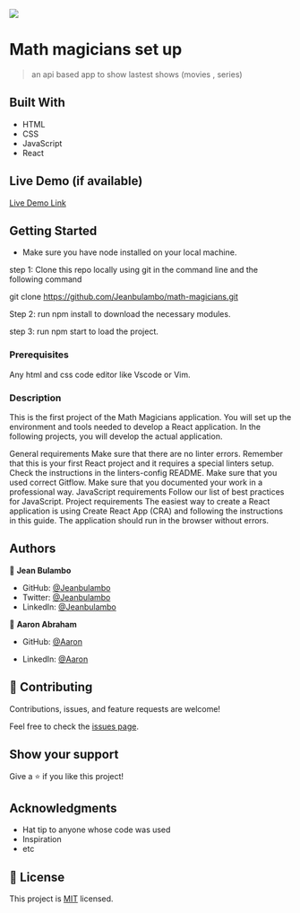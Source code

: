 ![](https://img.shields.io/badge/Microverse-blueviolet)

# Math magicians set up

> an api based app to show lastest shows (movies , series)

## Built With

- HTML
- CSS
- JavaScript
- React

## Live Demo (if available)

[Live Demo Link](https://livedemo.com)

## Getting Started
- Make sure you have node installed on your local machine.

step 1: Clone this repo locally using git in the command line and the following command

git clone https://github.com/Jeanbulambo/math-magicians.git

Step 2: run npm install to download the necessary modules.

step 3: run npm start to load the project.

### Prerequisites

Any html and css code editor like Vscode or Vim.

### Description
This is the first project of the Math Magicians application. You will set up the environment and tools needed to develop a React application. In the following projects, you will develop the actual application.

General requirements
Make sure that there are no linter errors. Remember that this is your first React project and it requires a special linters setup. 
Check the instructions in the linters-config README.
Make sure that you used correct Gitflow.
Make sure that you documented your work in a professional way.
JavaScript requirements
Follow our list of best practices for JavaScript.
Project requirements
The easiest way to create a React application is using Create React App (CRA) and following the instructions in this guide.
The application should run in the browser without errors.

## Authors

👤 **Jean Bulambo**

- GitHub: [@Jeanbulambo](https://github.com/Jeanbulambo)
- Twitter: [@Jeanbulambo](https://twitter.com/Jeanbulambo4)
- LinkedIn: [@Jeanbulambo](https://www.linkedin.com/in/jean-bulambo-20662a14a/)

👤 **Aaron Abraham**

- GitHub: [@Aaron](https://github.com/aron-helu)

- LinkedIn: [@Aaron](https://www.linkedin.com/in/aron-abraham-90a4321b0/)


## 🤝 Contributing

Contributions, issues, and feature requests are welcome!

Feel free to check the [issues page](../../issues/).

## Show your support

Give a ⭐️ if you like this project!

## Acknowledgments

- Hat tip to anyone whose code was used
- Inspiration
- etc

## 📝 License

This project is [MIT](./MIT.md) licensed.
